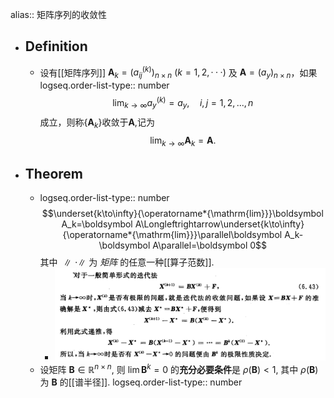 alias:: 矩阵序列的收敛性

- ## Definition
	- 设有[[矩阵序列]] $\boldsymbol A_k=(a_{ij}^{(k)})_{n\times n}\ (k=1,2,\cdotp\cdotp\cdotp)$ 及 $\boldsymbol A=(a_y)_{n\times n}$，如果
	  logseq.order-list-type:: number
	  $$\lim_{k\to\infty} a_y^{(k)}=a_y,\quad i,j=1,2,...,n$$
	  成立，则称$\{\boldsymbol A_k\}$收敛于$\boldsymbol A$,记为
	  $$\lim_{k\to\infty}\boldsymbol  A_k=\boldsymbol A.$$
- ## Theorem
	- logseq.order-list-type:: number
	  $$\underset{k\to\infty}{\operatorname*{\mathrm{lim}}}\boldsymbol A_k=\boldsymbol A\Longleftrightarrow\underset{k\to\infty}{\operatorname*{\mathrm{lim}}}\parallel\boldsymbol A_k-\boldsymbol A\parallel=\boldsymbol 0$$
	  其中 $\parallel\cdot\parallel$ 为 *矩阵* 的任意一种[[算子范数]].
		- ![image.png](../assets/image_1703267796938_0.png)
	- 设矩阵 $\boldsymbol B\in\mathbb{R}^{n\times n}$, 则 $\lim\boldsymbol B^k=0$ 的**充分必要条件**是 $\rho(\boldsymbol B)<1$, 其中 $\rho(\boldsymbol B)$为 $\boldsymbol B$ 的[[谱半径]].
	  logseq.order-list-type:: number